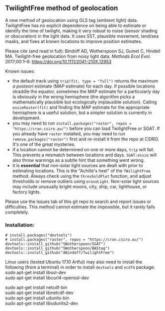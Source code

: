 ## TwilightFree method of geolocation

A new method of geolocation using GLS tag (ambient light) data. TwilightFree has no explicit dependence on being able to estimate or identify the time of twilight, making it very robust to noise (sensor shading or obscuration) in the light data. It uses SST, plausible movement, land/sea masks, and fixes at known locations to improve position estimates.

Please cite (and read in full):
Bindoff AD, Wotherspoon SJ, Guinet C, Hindell MA. Twilight-free geolocation from noisy light data. *Methods Ecol Evol.* 2017;00:1–9. https://doi.org/10.1111/2041-210X.12953  

Known issues:  
- the default track using `trip(fit, type = "full")` returns the maximum *a posteori* estimate (MAP estimate) for each day. If possible locations straddle the equator, sometimes the MAP estimate for a particularly day is obviously in the wrong hemisphere (the algorithm picks a mathematically plausible but ecologically implausible solution). Calling `essieRaster(fit)` and finding the MAP estimate for the appropriate hemisphere is a useful solution, but a simpler solution is currently in development.  
- you may need to run `install.packages("raster", repos = "https://cran.csiro.au/")` before you can load TwilightFree or SGAT. If you already have `raster` installed, you may need to run `remove.packages("raster")` first and re-install it from the repo at CSIRO. It's one of the great mysteries.  
- if a location cannot be determined on one or more days, `trip` will fail. This prevents a mismatch between locations and days. `SGAT:essie` will also throw warnings as a subtle hint that something went wrong.  
- it is **essential** that non-solar light sources are dealt with prior to estimating locations. This is the "Achille's heel" of the `TWilightFree` method. Always check using the `thresholdPlot` function, and adjust thresholds or remove outliers using `eraseLight`. Non-solar light sources may include unusually bright moons, city, ship, car, lighthouse, or factory lights.  

Please use the Issues tab of this git repo to search and report issues or difficulties. This method cannot estimate the impossible, but it rarely fails completely.  


### Installation:  

`# install.packages("devtools")`  
`# install.packages("raster", repos = "https://cran.csiro.au/")`  
`devtools::install_github("SWotherspoon/SGAT")`  
`devtools::install_github("SWotherspoon/BAStag")`  
`devtools::install_github("ABindoff/TwilightFree")`  

Linux users (tested Ubuntu 17.10 Artful) may also need to install the following (from a terminal) in order to install `devtools` and `ncdf4` package:  
sudo apt-get install libssl-dev  
sudo apt-get install libcurl4-openssl-dev  

sudo apt-get install netcdf-bin  
sudo apt-get install libnetcdf-dev  
sudo apt-get install udunits-bin  
sudo apt-get install libudunits2-dev  

